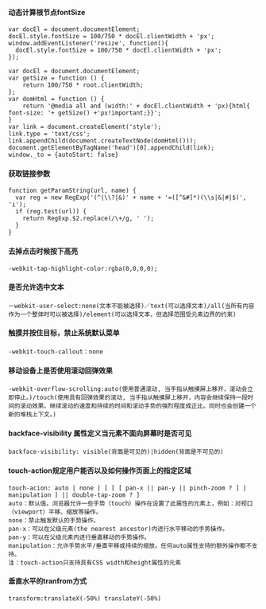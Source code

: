 #### 动态计算根节点fontSize
    var docEl = document.documentElement;
    docEl.style.fontSize = 100/750 * docEl.clientWidth + 'px';
    window.addEventListener('resize', function(){
      docEl.style.fontSize = 100/750 * docEl.clientWidth + 'px';
    });
    
    var docEl = document.documentElement;
    var getSize = function () {
        return 100/750 * root.clientWidth;
    };
    var domHtml = function () {
        return '@media all and (width:' + docEl.clientWidth + 'px){html{ font-size: '+ getSize() +'px!important;}}';
    }  
    var link = document.createElement('style');
    link.type = 'text/css';
    link.appendChild(document.createTextNode(domHtml()));
    document.getElementByTagName('head')[0].appendChild(link);
    window._to = {autoStart: false}
    
#### 获取链接参数
    function getParamString(url, name) {
      var reg = new RegExp('(^|\\?|&)' + name + '=([^&#]*)(\\s|&|#|$)', 'i');
      if (reg.test(url)) {
        return RegExp.$2.replace(/\+/g, ' ');
      }
    } 
#### 去掉点击时候按下高亮
    -webkit-tap-highlight-color:rgba(0,0,0,0);
#### 是否允许选中文本
    －webkit-user-select:none(文本不能被选择)／text(可以选择文本)/all(当所有内容作为一个整体时可以被选择)/element(可以选择文本，但选择范围受元素边界的约束)
#### 触摸并按住目标，禁止系统默认菜单
    -webkit-touch-callout：none
#### 移动设备上是否使用滚动回弹效果
    -webkit-overflow-scrolling:auto(使用普通滚动, 当手指从触摸屏上移开，滚动会立即停止。)/touch(使用具有回弹效果的滚动, 当手指从触摸屏上移开，内容会继续保持一段时间的滚动效果。继续滚动的速度和持续的时间和滚动手势的强烈程度成正比。同时也会创建一个新的堆栈上下文。)
#### backface-visibility 属性定义当元素不面向屏幕时是否可见
    backface-visibility: visible(背面是可见的)|hidden(背面是不可见的)
#### touch-action规定用户能否以及如何操作页面上的指定区域
    touch-acion: auto | none | [ [ [ pan-x || pan-y || pinch-zoom ? ] | manipulation ] || double-tap-zoom ? ]
    auto：默认值。浏览器允许一些手势（touch）操作在设置了此属性的元素上，例如：对视口（viewport）平移、缩放等操作。
    none：禁止触发默认的手势操作。
    pan-x：可以在父级元素(the nearest ancestor)内进行水平移动的手势操作。
    pan-y：可以在父级元素内进行垂直移动的手势操作。
    manipulation：允许手势水平/垂直平移或持续的缩放。任何auto属性支持的额外操作都不支持。
    注：touch-action只支持具有CSS width和height属性的元素
#### 垂直水平的tranfrom方式
    transform:translateX(-50%) translateY(-50%)

